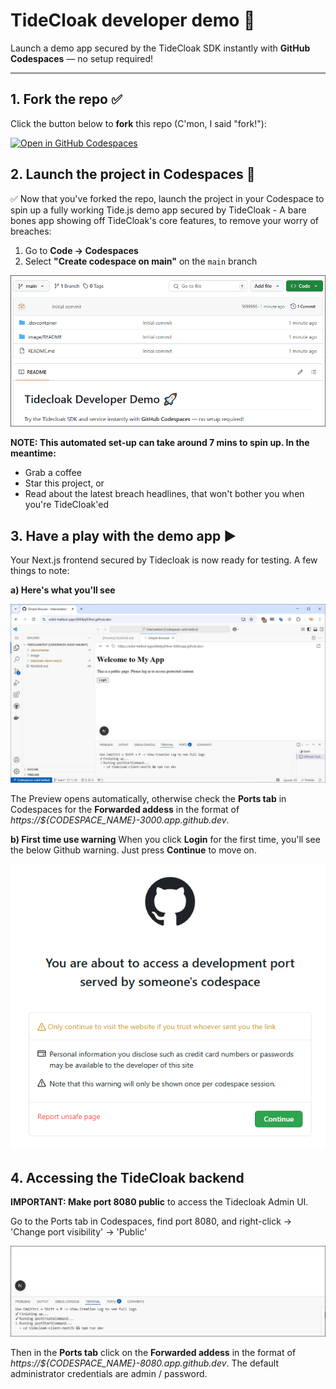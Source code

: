 # TideCloak developer demo 🚀

Launch a demo app secured by the TideCloak SDK instantly with **GitHub Codespaces** — no setup required!

---

## **1. Fork the repo** ✅

Click the button below to **fork** this repo (C'mon, I said "fork!"):

[![Open in GitHub Codespaces](https://github.com/codespaces/badge.svg)](https://github.com/tide-foundation/tidespaces/generate)

## 2. Launch the project in Codespaces 🚀

✅ Now that you've forked the repo, launch the project in your Codespace to spin up a fully working Tide.js demo app secured by TideCloak - A bare bones app showing off TideCloak's core features, to remove your worry of breaches:

1. Go to **Code → Codespaces**
2. Select **"Create codespace on main"** on the `main` branch

![How to create codespace](image/README/tidecloak_howto_createcodespace.gif)

**NOTE: This automated set-up can take around 7 mins to spin up. In the meantime:**
- Grab a coffee
- Star this project, or
- Read about the latest breach headlines, that won't bother you when you're TideCloak'ed

## **3. Have a play with the demo app** ▶️
Your Next.js frontend secured by Tidecloak is now ready for testing. A few things to note:

**a) Here's what you'll see**

![How to create codespace](image/README/tidecloak_howto_preview.jpg)

The Preview opens automatically, otherwise check the **Ports tab** in Codespaces for the **Forwarded addess** in the format of _https://${CODESPACE_NAME}-3000.app.github.dev_.

**b) First time use warning**
When you click **Login** for the first time, you'll see the below Github warning. Just press **Continue** to move on.

![1743562446996](image/README/1743562446996.png)

**4. Accessing the TideCloak backend**
------------------------------------------------

**IMPORTANT: Make port 8080 public** to access the Tidecloak Admin UI.

Go to the Ports tab in Codespaces, find port 8080, and right-click → 'Change port visibility' → 'Public'

![how to makepublic](image/README/tidecloak_howto_makepublic.gif)

Then in the **Ports tab** click on the **Forwarded addess** in the format of _https://${CODESPACE_NAME}-8080.app.github.dev_. The default administrator credentials are admin / password.
